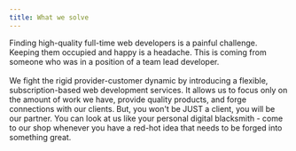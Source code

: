 ```yaml
---
title: What we solve
---
```


Finding high-quality full-time web developers is a painful challenge. Keeping them occupied and happy is a headache. This is coming from someone who was in a position of a team lead developer.  
<br/>
We fight the rigid provider-customer dynamic by introducing a flexible, subscription-based web development services. It allows us to focus only on the amount of work we have, provide quality products, and forge connections with our clients. But, you won't be JUST a client, you will be our partner. You can look at us like your personal digital blacksmith - come to our shop whenever you have a red-hot idea that needs to be forged into something great.
